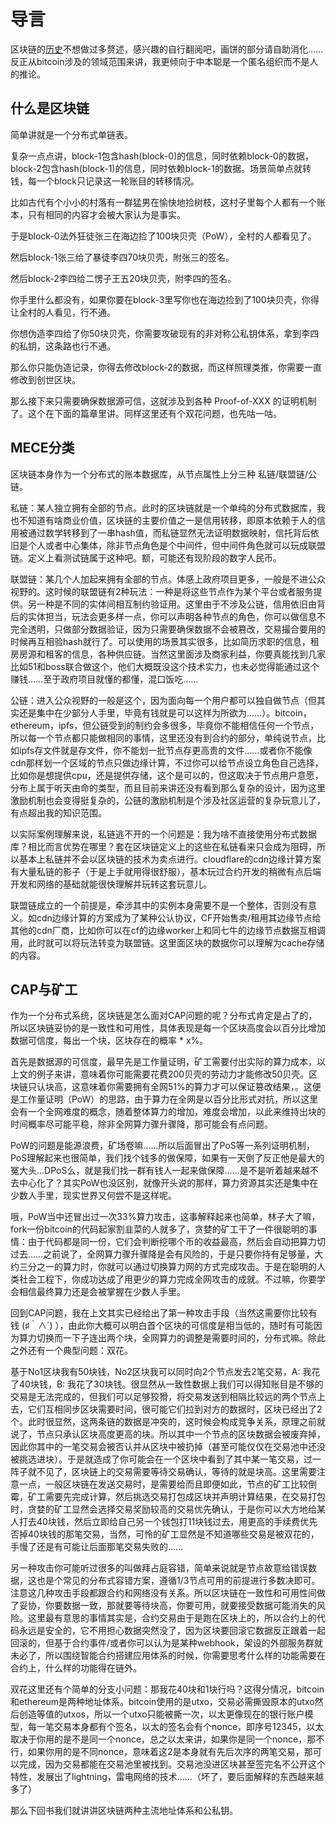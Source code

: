 # 导言

区块链的[历史](https://github.com/yeasy/blockchain_guide/blob/master/01_history/bitcoin.md)不想做过多赘述，感兴趣的自行翻阅吧，画饼的部分请自助消化……反正从bitcoin涉及的领域范围来讲，我更倾向于中本聪是一个匿名组织而不是人的推论。

## 什么是区块链

简单讲就是一个分布式单链表。

复杂一点点讲，block-1包含hash(block-0)的信息，同时依赖block-0的数据，block-2包含hash(block-1)的信息，同时依赖block-1的数据。场景简单点就转钱，每一个block只记录这一轮账目的转移情况。

比如古代有个小小的村落有一群猛男在愉快地捡树枝，这村子里每个人都有一个账本，只有相同的内容才会被大家认为是事实。

于是block-0法外狂徒张三在海边捡了100块贝壳（PoW），全村的人都看见了。

然后block-1张三给了暴徒李四70块贝壳，附张三的签名。

然后block-2李四给二愣子王五20块贝壳，附李四的签名。

你手里什么都没有，如果你要在block-3里写你也在海边捡到了100块贝壳，你得让全村的人看见，行不通。

你想伪造李四给了你50块贝壳，你需要攻破现有的非对称公私钥体系，拿到李四的私钥，这条路也行不通。

那么你只能伪造记录，你得去修改block-2的数据，而这样照理类推，你需要一直修改到创世区块。

那么接下来只需要确保数据源可信，这就涉及到各种 Proof-of-XXX 的证明机制了。这个在下面的篇章里讲。同样这里还有个双花问题，也先咕一咕。

## MECE分类

区块链本身作为一个分布式的账本数据库，从节点属性上分三种 私链/联盟链/公链。

私链：某人独立拥有全部的节点。此时的区块链就是一个单纯的分布式数据库，我也不知道有啥商业价值，区块链的主要价值之一是信用转移，即原本依赖于人的信用被通过数学转移到了一串hash值，而私链显然无法证明数据映射，信托背后依旧是个人或者中心集体，除非节点角色是个中间件，但中间件角色就可以玩成联盟链。定义上看测试链属于这种吧。额，可能还有现阶段的数字人民币。

联盟链：某几个人加起来拥有全部的节点。体感上政府项目更多，一般是不进公众视野的。这时候的联盟链有2种玩法：一种是将这些节点作为某个平台或者服务提供。另一种是不同的实体间相互制约验证用。这里由于不涉及公链，信用依旧由背后的实体担当，玩法会更多样一点，你可以声明各种节点的角色，你可以做信息不完全透明，只做部分数据验证，因为只需要确保数据不会被篡改，交易撮合要用的时候再互相验hash就行了。可以使用的场景其实很多，比如简历求职的信息，租房房源和租客的信息，各种供应链。当然这里面涉及商家利益，你要真能找到几家比如51和boss联合做这个，他们大概既没这个技术实力，也未必觉得能通过这个赚钱……至于政府项目就懂的都懂，混口饭吃……

公链：进入公众视野的一般是这个，因为面向每一个用户都可以独自做节点（但其实还是集中在少部分人手里，毕竟有钱就是可以这样为所欲为……）。bitcoin，ethereum，ipfs，但公链受到的制约会多很多，毕竟你不能相信任何一个节点，所以每一个节点都只能做相同的事情，这里还没有到合约的部分，单纯说节点，比如ipfs存文件就是存文件，你不能划一批节点存更高贵的文件……或者你不能像cdn那样划一个区域的节点只做边缘计算，不过你可以给节点设立角色自己选择，比如你是想提供cpu，还是提供存储，这个是可以的，但这取决于节点用户意愿，分布上属于听天由命的类型，而且目前来讲还没有看到那么复杂的设计，因为这里激励机制也会变得挺复杂的，公链的激励机制是个涉及社区运营的复杂玩意儿了，有点超出我的知识范围。


以实际案例理解来说，私链逃不开的一个问题是：我为啥不直接使用分布式数据库？相比而言优势在哪里？套在区块链定义上的这些在私链看来只会成为阻碍，所以基本上私链并不会以区块链的技术为卖点进行。cloudflare的cdn边缘计算方案有大量私链的影子（于是上手就用得很舒服），基本玩过合约开发的稍微有点后端开发和网络的基础就能很快理解并玩转这套玩意儿。

联盟链成立的一个前提是，牵涉其中的实例本身需要不是一个整体，否则没有意义。如cdn边缘计算的方案成为了某种公认协议，CF开始售卖/租用其边缘节点给其他的cdn厂商，比如你可以在cf的边缘worker上和同七牛的边缘节点数据互相调用，此时就可以将玩法转变为联盟链。这里面区块的数据你可以理解为cache存储的内容。

## CAP与矿工

作为一个分布式系统，区块链是怎么面对CAP问题的呢？分布式肯定是占了的，所以区块链妥协的是一致性和可用性，具体表现是每一个区块高度会以百分比增加数据可信度，每出一个块，区块存在的概率 * x%。

首先是数据源的可信度，最早先是工作量证明，矿工需要付出实际的算力成本，以上文的例子来讲，意味着你可能需要花费200贝壳的劳动力才能修改50贝壳。区块链只认块高，这意味着你需要拥有全网51%的算力才可以保证篡改结果，。这便是工作量证明（PoW）的思路，由于算力在全网是以百分比形式对抗，所以这里会有一个全网难度的概念，随着整体算力的增加，难度会增加，以此来维持出块的时间概率尽可能平稳，除非全网算力骤升骤降，那可能会有点问题。

PoW的问题是能源浪费，矿场卷嘛……所以后面冒出了PoS等一系列证明机制，PoS理解起来也很简单，我们找个钱多的做保障，如果有一天倒了反正他是最大的冤大头…DPoS么，就是我们找一群有钱人一起来做保障……是不是听着越来越不去中心化了？其实PoW也没区别，就像开头说的那样，算力资源其实还是集中在少数人手里，现实世界又何尝不是这样呢。

哦，PoW当中还冒出过一次33%算力攻击，这事解释起来也简单，林子大了嘛，fork一份bitcoin的代码起家割韭菜的人就多了，贪婪的矿工干了一件很聪明的事情：由于代码都是同一份，它们会判断挖哪个币的收益最高，然后会自动把算力切过去……之前说了，全网算力骤升骤降是会有风险的，于是只要你持有足够量，大约三分之一的算力时，你就可以通过切换算力网的方式完成攻击。于是在聪明的人类社会工程下，你成功达成了用更少的算力完成全网攻击的成就。不过嘛，你要学会相信最终算力还是会被掌握在少数人手里。

回到CAP问题，我在上文其实已经给出了第一种攻击手段（当然这需要你比较有钱 (♯｀∧´) ），由此你大概可以明白首个区块的可信度是相当低的，随时有可能因为算力切换而一下子连出两个块，全网算力的调整是需要时间的，分布式嘛。除此之外还有一个典型问题：双花。

基于No1区块我有50块钱，No2区块我可以同时向2个节点发去2笔交易，A: 我花了40块钱，B: 我花了30块钱。很显然从一致性数据上我们可以得知账目是不够的交易是无法完成的，但我们可以足够狡猾，将交易发送到相隔比较远的两个节点上去，它们互相同步区块需要时间，很可能它们拉到对方的数据时，区块已经出了2个。此时很显然，这两条链的数据是冲突的，这时候会构成竞争关系，原理之前就说了，节点只承认区块高度更高的块。所以其中一个节点的区块数据会被废弃掉，因此你其中的一笔交易会被否认并从区块中被扔掉（甚至可能仅仅在交易池中还没被挑选进块）。于是就造成了你可能会在一个区块中看到了其中某一笔交易，过一阵子就不见了，区块链上的交易需要等待交易确认，等待的就是块高。这里需要注意一点，一般区块链在发送交易时，是需要给而且即便如此，节点的矿工比较倒霉，矿工需要先完成计算，然后挑选交易打包成区块并声明计算结果，在交易打包时，贪婪的矿工显然会选择交易奖励较高的交易优先确认，于是你可以大方地给某人打去40块钱，然后立即给自己另一个钱包打11块钱过去，用更高的手续费优先否掉40块钱的那笔交易，当然，可怜的矿工显然是不知道哪些交易是被双花的，手慢了还是有可能让后面那笔交易失败的……

另一种攻击你可能听过很多的叫做拜占庭容错，简单来说就是节点故意给错误数据，这也是个常见的分布式容错方案，遵循1/3节点可用的前提进行多数决即可。注意这几种攻击手段都跟合约和网络没有关系。所以区块链在一致性和可用性间做了妥协，你要数据一致，那就要等待块高，你要可用，就要接受数据可能消失的风险。这里最有意思的事情其实是，合约交易由于是跑在区块上的，所以合约上的代码永远是安全的，它不用担心数据突然没了，因为区块要回滚它数据反正跟着一起回滚的，但基于合约事件/或者你可以认为是某种webhook，架设的外部服务群就未必了，所以围绕智能合约搭建应用体系的时候，你需要思考什么样的功能需要在合约上，什么样的功能得在链外。

双花这里还有个简单的分支小问题：那我花40块和1块行吗？这得分情况，bitcoin和ethereum是两种地址体系。bitcoin使用的是utxo，交易必需撕毁原本的utxo然后创造等值的utxos，所以一个utxo只能被撕一次，以太更像现在的银行账户模型，每一笔交易本身都有个签名，以太的签名会有个nonce，即序号12345，以太取决于你用的是不是同一个nonce，总之以太来讲，如果你是同一个nonce，那不行，如果你用的是不同nonce，意味着这2是本身就有先后次序的两笔交易，那可以完成，因为交易都能在交易池里被找到。交易池没进区块甚至签完名不公开这个特性，发展出了lightning，雷电网络的技术……（坏了，要后面解释的东西越来越多了）

那么下回书我们就讲讲区块链两种主流地址体系和公私钥。
